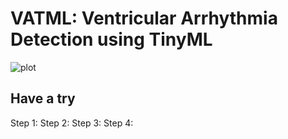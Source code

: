 # VATML: Ventricular Arrhythmia Detection using TinyML #
![plot](/Tables/flow.png)

## Have a try ##
  Step 1: 
  Step 2: 
  Step 3: 
  Step 4: 
 


  



